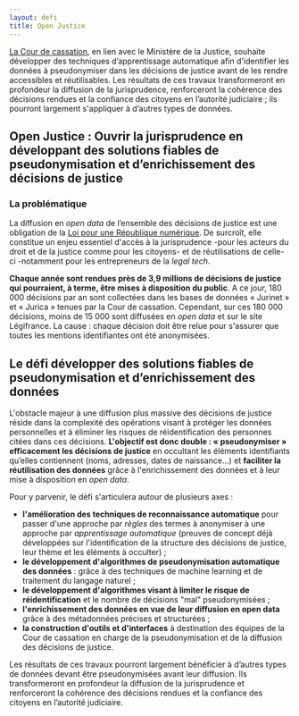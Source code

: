 ```yaml
---
layout: defi
title: Open Justice
---
```


[La Cour de cassation](https://www.courdecassation.fr/), en lien avec le Ministère de la Justice, souhaite développer des techniques d’apprentissage automatique afin d'identifier les données à pseudonymiser dans les décisions de justice avant de les rendre accessibles et réutilisables. Les résultats de ces travaux transformeront en profondeur la diffusion de la jurisprudence, renforceront la cohérence des décisions rendues et la confiance des citoyens en l’autorité judiciaire ; ils pourront largement s'appliquer à d’autres types de données.

## Open Justice : Ouvrir la jurisprudence en développant des solutions fiables de pseudonymisation et d’enrichissement des décisions de justice

### La problématique

La diffusion en _open data_ de l’ensemble des décisions de justice est une obligation de la [Loi pour une République numérique](https://www.economie.gouv.fr/republique-numerique). De surcroît, elle constitue un enjeu essentiel d'accès à la jurisprudence -pour les acteurs du droit et de la justice comme pour les citoyens- et de réutilisations de celle-ci -notamment pour les entrepreneurs de la _legal tech_.

**Chaque année sont rendues près de 3,9 millions de décisions de justice qui pourraient, à terme, être mises à disposition du public**. A ce jour, 180 000 décisions par an sont collectées dans les bases de données « Jurinet » et « Jurica » tenues par la Cour de cassation. Cependant, sur ces 180 000 décisions, moins de 15 000 sont diffusées en _open data_ et sur le site Légifrance. La cause : chaque décision doit être relue pour s'assurer que toutes les mentions identifiantes ont été anonymisées.

## Le défi développer des solutions fiables de pseudonymisation et d’enrichissement des données 

L'obstacle majeur à une diffusion plus massive des décisions de justice réside dans la complexité des opérations visant à protéger les données personnelles et à éliminer les risques de réidentification des personnes citées dans ces décisions. **L'objectif est donc double : « pseudonymiser » efficacement les décisions de justice** en occultant les éléments identifiants qu’elles contiennent (noms, adresses, dates de naissance…) et **faciliter la réutilisation des données** grâce à l'enrichissement des données et à leur mise à disposition en _open data_.

Pour y parvenir, le défi s'articulera autour de plusieurs axes : 

* **l'amélioration des techniques de reconnaissance automatique** pour passer d'une approche par _règles_ des termes à anonymiser à une approche par _apprentissage automatique_ (preuves de concept déjà développées sur l'identification de la structure des décisions de justice, leur thème et les éléments à occulter) ; 
* **le développement d'algorithmes de pseudonymisation automatique des données** : grâce à des techniques de machine learning et de traitement du langage naturel ;
* **le développement d'algorithmes visant à limiter le risque de réidentification** et le nombre de décisions "mal" pseudonymisées ; 
* **l'enrichissement des données en vue de leur diffusion en open data** grâce à des métadonnées précises et structurées ; 
* **la construction d'outils et d'interfaces** à destination des équipes de la Cour de cassation en charge de la pseudonymisation et de la diffusion des décisions de justice.

Les résultats de ces travaux pourront largement bénéficier à d’autres
types de données devant être pseudonymisées avant leur diffusion. Ils transformeront en profondeur la diffusion de la jurisprudence et renforceront la cohérence des décisions rendues et la confiance des citoyens en l’autorité judiciaire. 
